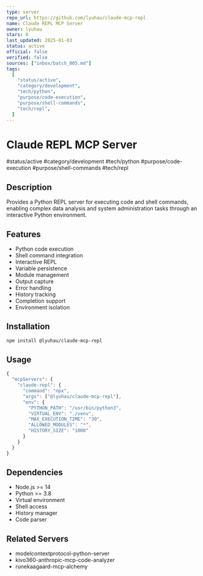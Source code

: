 ```yaml
---
type: server
repo_url: https://github.com/lyuhau/claude-mcp-repl
name: Claude REPL MCP Server
owner: lyuhau
stars: 0
last_updated: 2025-01-03
status: active
official: false
verified: false
sources: ["inbox/batch_005.md"]
tags:
  [
    "status/active",
    "category/development",
    "tech/python",
    "purpose/code-execution",
    "purpose/shell-commands",
    "tech/repl",
  ]
---
```


# Claude REPL MCP Server

#status/active #category/development #tech/python #purpose/code-execution #purpose/shell-commands #tech/repl

## Description

Provides a Python REPL server for executing code and shell commands, enabling complex data analysis and system administration tasks through an interactive Python environment.

## Features

- Python code execution
- Shell command integration
- Interactive REPL
- Variable persistence
- Module management
- Output capture
- Error handling
- History tracking
- Completion support
- Environment isolation

## Installation

```bash
npm install @lyuhau/claude-mcp-repl
```

## Usage

```javascript
{
  "mcpServers": {
    "claude-repl": {
      "command": "npx",
      "args": ["@lyuhau/claude-mcp-repl"],
      "env": {
        "PYTHON_PATH": "/usr/bin/python3",
        "VIRTUAL_ENV": "./venv",
        "MAX_EXECUTION_TIME": "30",
        "ALLOWED_MODULES": "*",
        "HISTORY_SIZE": "1000"
      }
    }
  }
}
```

## Dependencies

- Node.js >= 14
- Python >= 3.8
- Virtual environment
- Shell access
- History manager
- Code parser

## Related Servers

- modelcontextprotocol-python-server
- kivo360-anthropic-mcp-code-analyzer
- runekaagaard-mcp-alchemy
